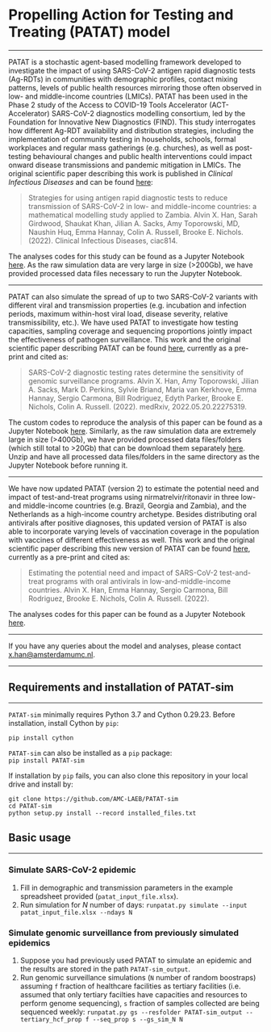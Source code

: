 
# Propelling Action for Testing and Treating (PATAT) model
---

PATAT is a stochastic agent-based modelling framework developed to investigate the impact of using SARS-CoV-2 antigen rapid diagnostic tests (Ag-RDTs) in communities with demographic profiles, contact mixing patterns, levels of public health resources mirroring those often observed in low- and middle-income countries (LMICs). PATAT has been used in the Phase 2 study of the Access to COVID-19 Tools Accelerator (ACT-Accelerator) SARS-CoV-2 diagnostics modelling consortium, led by the Foundation for Innovative New Diagnostics (FIND). This study interrogates how different Ag-RDT availability and distribution strategies, including the implementation of community testing in households, schools, formal workplaces and regular mass gatherings (e.g. churches), as well as post-testing behavioural changes and public health interventions could impact onward disease transmissions and pandemic mitigation in LMICs. The original scientific paper describing this work is published in _Clinical Infectious Diseases_ and can be found [here](https://academic.oup.com/cid/advance-article/doi/10.1093/cid/ciac814/6754174):
> Strategies for using antigen rapid diagnostic tests to reduce transmission of SARS-CoV-2 in low- and middle-income countries: a mathematical modelling study applied to Zambia. Alvin X. Han, Sarah Girdwood, Shaukat Khan, Jilian A. Sacks, Amy Toporowski, MD, Naushin Huq, Emma Hannay, Colin A. Russell, Brooke E. Nichols. (2022). Clinical Infectious Diseases, ciac814.

The analyses codes for this study can be found as a Jupyter Notebook [here](https://github.com/AMC-LAEB/PATAT-sim/blob/main/projects/ACTA_phase2/han-et-al_ACTA_phase2.ipynb). As the raw simulation data are very large in size (>200Gb), we have provided processed data files necessary to run the Jupyter Notebook.

---

PATAT can also simulate the spread of up to two SARS-CoV-2 variants with different viral and transmission properties (e.g. incubation and infection periods, maximum within-host viral load, disease severity, relative transmissibility, etc.). We have used PATAT to investigate how testing capacities, sampling coverage and sequencing proportions jointly impact the effectiveness of pathogen surveillance. This work and the original scientific paper describing PATAT can be found [here](https://doi.org/10.1101/2022.05.20.22275319), currently as a pre-print and cited as:
> SARS-CoV-2 diagnostic testing rates determine the sensitivity of genomic surveillance programs. Alvin X. Han, Amy Toporowski, Jilian A. Sacks, Mark D. Perkins, Sylvie Briand, Maria van Kerkhove, Emma Hannay, Sergio Carmona, Bill Rodriguez, Edyth Parker, Brooke E. Nichols, Colin A. Russell. (2022). medRxiv,  2022.05.20.22275319.

The custom codes to reproduce the analysis of this paper can be found as a Jupyter Notebook [here](https://github.com/AMC-LAEB/PATAT-sim/blob/main/projects/surveillance/han-et-al_genome_surveillance_lmics.ipynb). Similarly, as the raw simulation data are extremely large in size (>400Gb), we have provided processed data files/folders (which still total to >20Gb) that can be download them separately [here](https://doi.org/10.5281/zenodo.7245329). Unzip and have all processed data files/folders in the same directory as the Jupyter Notebook before running it.  

---

We have now updated PATAT (version 2) to estimate the potential need and impact of test-and-treat programs using nirmatrelvir/ritonavir in three low- and middle-income countries (e.g. Brazil, Georgia and Zambia), and the Netherlands as a high-income country archetype. Besides distributing oral antivirals after positive diagnoses, this updated version of PATAT is also able to incorporate varying levels of vaccination coverage in the population with vaccines of different effectiveness as well. This work and the original scientific paper describing this new version of PATAT can be found [here](https://github.com/AMC-LAEB/PATAT-sim/blob/main/projects/av_therapeutics/manuscript/test-and-treat_ms_5-Oct-2022.pdf), currently as a pre-print and cited as:
> Estimating the potential need and impact of SARS-CoV-2 test-and-treat programs with oral antivirals in low-and-middle-income countries. Alvin X. Han, Emma Hannay, Sergio Carmona, Bill Rodriguez, Brooke E. Nichols, Colin A. Russell. (2022).

The analyses codes for this paper can be found as a Jupyter Notebook [here](https://github.com/AMC-LAEB/PATAT-sim/blob/main/projects/av_therapeutics/han-et-al_av_therapeutics.ipynb).

---

If you have any queries about the model and analyses, please contact <x.han@amsterdamumc.nl>.

---

## Requirements and installation of PATAT-sim
---

```PATAT-sim``` minimally requires Python 3.7 and Cython 0.29.23. Before installation, install Cython by ```pip```:

```pip install cython```

```PATAT-sim``` can also be installed as a ```pip``` package:  
```pip install PATAT-sim```

If installation by ```pip``` fails, you can also clone this repository in your local drive and install by:

```
git clone https://github.com/AMC-LAEB/PATAT-sim
cd PATAT-sim
python setup.py install --record installed_files.txt
```

## Basic usage
---
### Simulate SARS-CoV-2 epidemic
1. Fill in demographic and transmission parameters in the example spreadsheet provided (```patat_input_file.xlsx```).
2. Run simulation for _N_ number of days:
```runpatat.py simulate --input patat_input_file.xlsx --ndays N```

### Simulate genomic surveillance from previously simulated epidemics
1. Suppose you had previously used PATAT to simulate an epidemic and the results are stored in the path ```PATAT-sim_output```.
2. Run genomic surveillance simulations (```N``` number of random boostraps) assuming ```f``` fraction of healthcare facilities as tertiary facilities (i.e. assumed that only tertiary facilties have capacities and resources to perform genome sequencing), ```s``` fraction of samples collected are being sequenced weekly:
```runpatat.py gs --resfolder PATAT-sim_output --tertiary_hcf_prop f --seq_prop s --gs_sim_N N```
